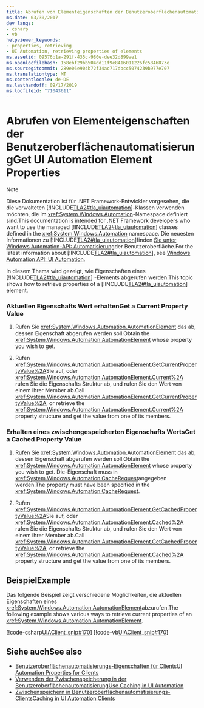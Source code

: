 ```yaml
---
title: Abrufen von Elementeigenschaften der Benutzeroberflächenautomatisierung
ms.date: 03/30/2017
dev_langs:
- csharp
- vb
helpviewer_keywords:
- properties, retrieving
- UI Automation, retrieving properties of elements
ms.assetid: 09576b1a-291f-435c-980e-dee32d899ae1
ms.openlocfilehash: 158ebf29bb504dd11f9e8416011226fc5846873e
ms.sourcegitcommit: 289e06e904b72f34ac717dbcc5074239b977e707
ms.translationtype: MT
ms.contentlocale: de-DE
ms.lasthandoff: 09/17/2019
ms.locfileid: "71043611"
---
```

# <a name="get-ui-automation-element-properties"></a><span data-ttu-id="76e85-102">Abrufen von Elementeigenschaften der Benutzeroberflächenautomatisierung</span><span class="sxs-lookup"><span data-stu-id="76e85-102">Get UI Automation Element Properties</span></span>
> [!NOTE]
> <span data-ttu-id="76e85-103">Diese Dokumentation ist für .NET Framework-Entwickler vorgesehen, die die verwalteten [!INCLUDE[TLA2#tla_uiautomation](../../../includes/tla2sharptla-uiautomation-md.md)]-Klassen verwenden möchten, die im <xref:System.Windows.Automation>-Namespace definiert sind.</span><span class="sxs-lookup"><span data-stu-id="76e85-103">This documentation is intended for .NET Framework developers who want to use the managed [!INCLUDE[TLA2#tla_uiautomation](../../../includes/tla2sharptla-uiautomation-md.md)] classes defined in the <xref:System.Windows.Automation> namespace.</span></span> <span data-ttu-id="76e85-104">Die neuesten Informationen zu [!INCLUDE[TLA2#tla_uiautomation](../../../includes/tla2sharptla-uiautomation-md.md)]finden [Sie unter Windows Automation-API: Automatisierung](https://go.microsoft.com/fwlink/?LinkID=156746)der Benutzeroberfläche.</span><span class="sxs-lookup"><span data-stu-id="76e85-104">For the latest information about [!INCLUDE[TLA2#tla_uiautomation](../../../includes/tla2sharptla-uiautomation-md.md)], see [Windows Automation API: UI Automation](https://go.microsoft.com/fwlink/?LinkID=156746).</span></span>  
  
 <span data-ttu-id="76e85-105">In diesem Thema wird gezeigt, wie Eigenschaften eines [!INCLUDE[TLA2#tla_uiautomation](../../../includes/tla2sharptla-uiautomation-md.md)] -Elements abgerufen werden.</span><span class="sxs-lookup"><span data-stu-id="76e85-105">This topic shows how to retrieve properties of a [!INCLUDE[TLA2#tla_uiautomation](../../../includes/tla2sharptla-uiautomation-md.md)] element.</span></span>  
  
### <a name="get-a-current-property-value"></a><span data-ttu-id="76e85-106">Aktuellen Eigenschafts Wert erhalten</span><span class="sxs-lookup"><span data-stu-id="76e85-106">Get a Current Property Value</span></span>  
  
1. <span data-ttu-id="76e85-107">Rufen Sie <xref:System.Windows.Automation.AutomationElement> das ab, dessen Eigenschaft abgerufen werden soll.</span><span class="sxs-lookup"><span data-stu-id="76e85-107">Obtain the <xref:System.Windows.Automation.AutomationElement> whose property you wish to get.</span></span>  
  
2. <span data-ttu-id="76e85-108">Rufen <xref:System.Windows.Automation.AutomationElement.GetCurrentPropertyValue%2A>Sie auf, oder <xref:System.Windows.Automation.AutomationElement.Current%2A> rufen Sie die Eigenschafts Struktur ab, und rufen Sie den Wert von einem ihrer Member ab.</span><span class="sxs-lookup"><span data-stu-id="76e85-108">Call <xref:System.Windows.Automation.AutomationElement.GetCurrentPropertyValue%2A>, or retrieve the <xref:System.Windows.Automation.AutomationElement.Current%2A> property structure and get the value from one of its members.</span></span>  
  
### <a name="get-a-cached-property-value"></a><span data-ttu-id="76e85-109">Erhalten eines zwischengespeicherten Eigenschafts Werts</span><span class="sxs-lookup"><span data-stu-id="76e85-109">Get a Cached Property Value</span></span>  
  
1. <span data-ttu-id="76e85-110">Rufen Sie <xref:System.Windows.Automation.AutomationElement> das ab, dessen Eigenschaft abgerufen werden soll.</span><span class="sxs-lookup"><span data-stu-id="76e85-110">Obtain the <xref:System.Windows.Automation.AutomationElement> whose property you wish to get.</span></span> <span data-ttu-id="76e85-111">Die-Eigenschaft muss in <xref:System.Windows.Automation.CacheRequest>angegeben werden.</span><span class="sxs-lookup"><span data-stu-id="76e85-111">The property must have been specified in the <xref:System.Windows.Automation.CacheRequest>.</span></span>  
  
2. <span data-ttu-id="76e85-112">Rufen <xref:System.Windows.Automation.AutomationElement.GetCachedPropertyValue%2A>Sie auf, oder <xref:System.Windows.Automation.AutomationElement.Cached%2A> rufen Sie die Eigenschafts Struktur ab, und rufen Sie den Wert von einem ihrer Member ab.</span><span class="sxs-lookup"><span data-stu-id="76e85-112">Call <xref:System.Windows.Automation.AutomationElement.GetCachedPropertyValue%2A>, or retrieve the <xref:System.Windows.Automation.AutomationElement.Cached%2A> property structure and get the value from one of its members.</span></span>  
  
## <a name="example"></a><span data-ttu-id="76e85-113">Beispiel</span><span class="sxs-lookup"><span data-stu-id="76e85-113">Example</span></span>  
 <span data-ttu-id="76e85-114">Das folgende Beispiel zeigt verschiedene Möglichkeiten, die aktuellen Eigenschaften eines <xref:System.Windows.Automation.AutomationElement>abzurufen.</span><span class="sxs-lookup"><span data-stu-id="76e85-114">The following example shows various ways to retrieve current properties of an <xref:System.Windows.Automation.AutomationElement>.</span></span>  
  
 [!code-csharp[UIAClient_snip#170](../../../samples/snippets/csharp/VS_Snippets_Wpf/UIAClient_snip/CSharp/ClientForm.cs#170)]
 [!code-vb[UIAClient_snip#170](../../../samples/snippets/visualbasic/VS_Snippets_Wpf/UIAClient_snip/VisualBasic/ClientForm.vb#170)]  
  
## <a name="see-also"></a><span data-ttu-id="76e85-115">Siehe auch</span><span class="sxs-lookup"><span data-stu-id="76e85-115">See also</span></span>

- [<span data-ttu-id="76e85-116">Benutzeroberflächenautomatisierungs-Eigenschaften für Clients</span><span class="sxs-lookup"><span data-stu-id="76e85-116">UI Automation Properties for Clients</span></span>](ui-automation-properties-for-clients.md)
- [<span data-ttu-id="76e85-117">Verwenden der Zwischenspeicherung in der Benutzeroberflächenautomatisierung</span><span class="sxs-lookup"><span data-stu-id="76e85-117">Use Caching in UI Automation</span></span>](use-caching-in-ui-automation.md)
- [<span data-ttu-id="76e85-118">Zwischenspeichern in Benutzeroberflächenautomatisierungs-Clients</span><span class="sxs-lookup"><span data-stu-id="76e85-118">Caching in UI Automation Clients</span></span>](caching-in-ui-automation-clients.md)
